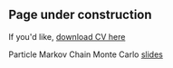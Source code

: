 ## Page under construction

If you'd like, [download CV here](https://github.com/PietroDomi/pietrodomi.github.io/raw/main/Pietro_Dominietto_CV.pdf)

Particle Markov Chain Monte Carlo [slides](https://bocconi-my.sharepoint.com/:b:/g/personal/pietro_dominietto_studbocconi_it/EVabMrq-W5xFrdQH-9ZJ36wBbnRf439khG8S0FvZauMUjQ?e=qenksw)

